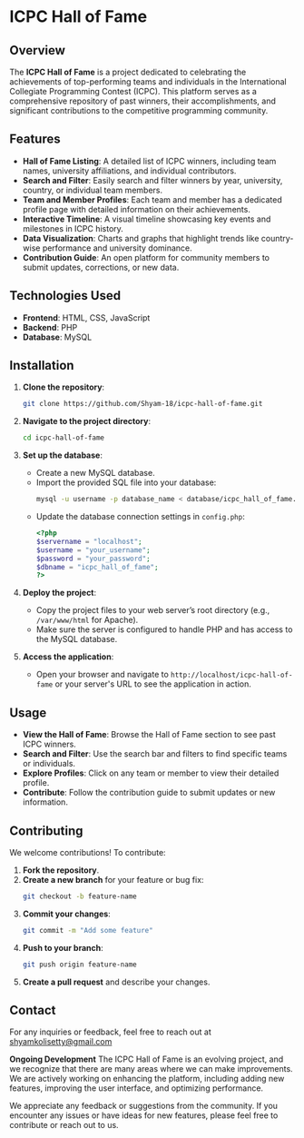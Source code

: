 # ICPC Hall of Fame

## Overview

The **ICPC Hall of Fame** is a project dedicated to celebrating the achievements of top-performing teams and individuals in the International Collegiate Programming Contest (ICPC). This platform serves as a comprehensive repository of past winners, their accomplishments, and significant contributions to the competitive programming community.

## Features

- **Hall of Fame Listing**: A detailed list of ICPC winners, including team names, university affiliations, and individual contributors.
- **Search and Filter**: Easily search and filter winners by year, university, country, or individual team members.
- **Team and Member Profiles**: Each team and member has a dedicated profile page with detailed information on their achievements.
- **Interactive Timeline**: A visual timeline showcasing key events and milestones in ICPC history.
- **Data Visualization**: Charts and graphs that highlight trends like country-wise performance and university dominance.
- **Contribution Guide**: An open platform for community members to submit updates, corrections, or new data.

## Technologies Used

- **Frontend**: HTML, CSS, JavaScript
- **Backend**: PHP
- **Database**: MySQL

## Installation

1. **Clone the repository**:
   ```bash
   git clone https://github.com/Shyam-18/icpc-hall-of-fame.git
   ```
2. **Navigate to the project directory**:
   ```bash
   cd icpc-hall-of-fame
   ```
3. **Set up the database**:
   - Create a new MySQL database.
   - Import the provided SQL file into your database:
     ```bash
     mysql -u username -p database_name < database/icpc_hall_of_fame.sql
     ```
   - Update the database connection settings in `config.php`:
     ```php
     <?php
     $servername = "localhost";
     $username = "your_username";
     $password = "your_password";
     $dbname = "icpc_hall_of_fame";
     ?>
     ```

4. **Deploy the project**:
   - Copy the project files to your web server’s root directory (e.g., `/var/www/html` for Apache).
   - Make sure the server is configured to handle PHP and has access to the MySQL database.

5. **Access the application**:
   - Open your browser and navigate to `http://localhost/icpc-hall-of-fame` or your server's URL to see the application in action.

## Usage

- **View the Hall of Fame**: Browse the Hall of Fame section to see past ICPC winners.
- **Search and Filter**: Use the search bar and filters to find specific teams or individuals.
- **Explore Profiles**: Click on any team or member to view their detailed profile.
- **Contribute**: Follow the contribution guide to submit updates or new information.

## Contributing

We welcome contributions! To contribute:

1. **Fork the repository**.
2. **Create a new branch** for your feature or bug fix:
   ```bash
   git checkout -b feature-name
   ```
3. **Commit your changes**:
   ```bash
   git commit -m "Add some feature"
   ```
4. **Push to your branch**:
   ```bash
   git push origin feature-name
   ```
5. **Create a pull request** and describe your changes.

## Contact

For any inquiries or feedback, feel free to reach out at shyamkolisetty@gmail.com

**Ongoing Development**
The ICPC Hall of Fame is an evolving project, and we recognize that there are many areas where we can make improvements. We are actively working on enhancing the platform, including adding new features, improving the user interface, and optimizing performance.

We appreciate any feedback or suggestions from the community. If you encounter any issues or have ideas for new features, please feel free to contribute or reach out to us.
